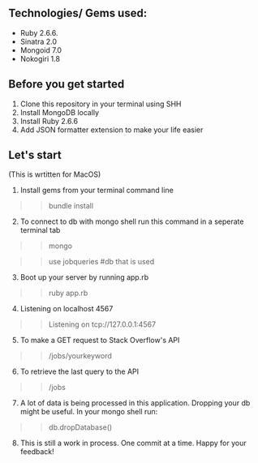 ## Technologies/ Gems used: 
 - Ruby 2.6.6.
 - Sinatra 2.0
 - Mongoid 7.0
 - Nokogiri 1.8

## Before you get started
  1. Clone this repository in your terminal using SHH
  2. Install MongoDB locally
  3. Install Ruby 2.6.6
  4. Add JSON formatter extension to make your life easier 

## Let's start 
(This is wrtitten for MacOS)


1. Install gems from your terminal command line 
>> bundle install 

2. To connect to db with mongo shell run this command in a seperate terminal tab
>> mongo 

>> use jobqueries               #db that is used

3. Boot up your server by running app.rb
>> ruby app.rb

4. Listening on localhost 4567
>> Listening on tcp://127.0.0.1:4567

5. To make a GET request to Stack Overflow's API 
>> /jobs/yourkeyword

6. To retrieve the last query to the API
>> /jobs

7. A lot of data is being processed in this application. Dropping your db might be useful. In your mongo shell run: 
>> db.dropDatabase()

8. This is still a work in process. One commit at a time. Happy for your feedback!
